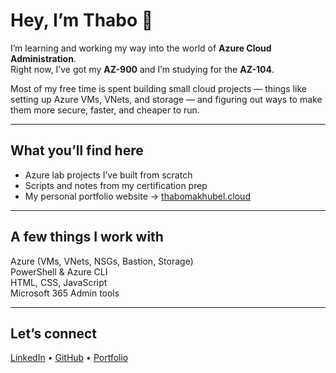 
# Hey, I’m Thabo 👋

I’m learning and working my way into the world of **Azure Cloud Administration**.  
Right now, I’ve got my **AZ-900** and I’m studying for the **AZ-104**.  

Most of my free time is spent building small cloud projects — things like setting up Azure VMs, VNets, and storage — and figuring out ways to make them more secure, faster, and cheaper to run.

---

## What you’ll find here
- Azure lab projects I’ve built from scratch
- Scripts and notes from my certification prep
- My personal portfolio website → [thabomakhubel.cloud](https://thabomakhubel.cloud)

---

## A few things I work with
Azure (VMs, VNets, NSGs, Bastion, Storage)  
PowerShell & Azure CLI  
HTML, CSS, JavaScript  
Microsoft 365 Admin tools

---

## Let’s connect
[LinkedIn](https://linkedin.com/in/thabomakhubele96) • [GitHub](https://github.com/Thabo301) • [Portfolio](https://thabomakhubel.cloud)

